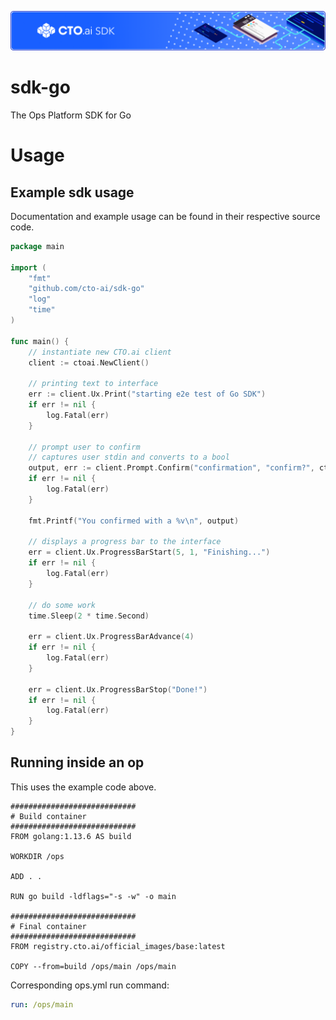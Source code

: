 ![](https://raw.githubusercontent.com/cto-ai/sdk-go/master/banner.png)

# sdk-go

The Ops Platform SDK for Go

# Usage

## Example sdk usage

Documentation and example usage can be found in their respective source code.

```go
package main

import (
	"fmt"
	"github.com/cto-ai/sdk-go"
	"log"
	"time"
)

func main() {
	// instantiate new CTO.ai client
	client := ctoai.NewClient()

	// printing text to interface
	err := client.Ux.Print("starting e2e test of Go SDK")
	if err != nil {
		log.Fatal(err)
	}

	// prompt user to confirm
	// captures user stdin and converts to a bool
	output, err := client.Prompt.Confirm("confirmation", "confirm?", ctoai.OptConfirmFlag("C"), ctoai.OptConfirmDefault(true))
	if err != nil {
		log.Fatal(err)
	}

	fmt.Printf("You confirmed with a %v\n", output)

	// displays a progress bar to the interface
	err = client.Ux.ProgressBarStart(5, 1, "Finishing...")
	if err != nil {
		log.Fatal(err)
	}

	// do some work
	time.Sleep(2 * time.Second)

	err = client.Ux.ProgressBarAdvance(4)
	if err != nil {
		log.Fatal(err)
	}

	err = client.Ux.ProgressBarStop("Done!")
	if err != nil {
		log.Fatal(err)
	}
}
```

## Running inside an op

This uses the example code above.

```docker
############################
# Build container
############################
FROM golang:1.13.6 AS build

WORKDIR /ops

ADD . .

RUN go build -ldflags="-s -w" -o main

############################
# Final container
############################
FROM registry.cto.ai/official_images/base:latest

COPY --from=build /ops/main /ops/main
```

Corresponding ops.yml run command:
```yaml
run: /ops/main
```
